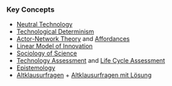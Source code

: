 ### Key Concepts
+ [Neutral Technology](Neutral%20Technology/Neutral%20Technology.md)
+ [Technological Determinism](Technological%20Determinism.md)
+ [Actor-Network Theory](Actor-Network%20Theory.md) and [Affordances](Affordances.md)
+ [Linear Model of Innovation](Linear%20Model%20of%20Innovation.md)
+ [Sociology of Science](Sociology%20of%20Science/Sociology%20of%20Science.md)
+ [Technology Assessment](Technology%20Assessment.md) and [Life Cycle Assessment](Life%20Cycle%20Assessment.md)
+ [Epistemology](Epistemology/Epistemology.md)
+ [Altklausurfragen](Altklausurfragen.md) + [Altklausurfragen mit Lösung](Altklausurfragen%20mit%20Lösung.md)
